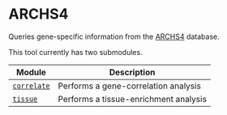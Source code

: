# ARCHS4

Queries gene-specific information from the [ARCHS4](https://maayanlab.cloud/archs4)
database.

This tool currently has two submodules.

| Module | Description |
|--------|-------------|
|[`correlate`](./archs4/correlate.md)| Performs a gene-correlation analysis |
|[`tissue`](./archs4/tissue.md)| Performs a tissue-enrichment analysis |
